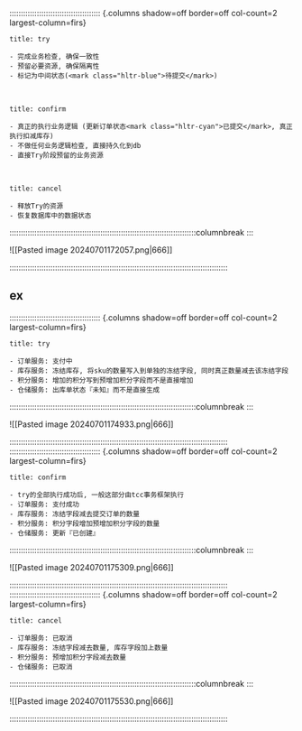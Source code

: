 :::::::::::::::::::::::::::::::::::::::: {.columns shadow=off border=off col-count=2 largest-column=firs}

~~~ad-tips
title: try

- 完成业务检查, 确保一致性
- 预留必要资源, 确保隔离性
- 标记为中间状态(<mark class="hltr-blue">待提交</mark>)
~~~

</br>

~~~ad-grey
title: confirm

- 真正的执行业务逻辑 (更新订单状态<mark class="hltr-cyan">已提交</mark>, 真正执行扣减库存)
- 不做任何业务逻辑检查, 直接持久化到db
- 直接Try阶段预留的业务资源
~~~

</br>

~~~ad-bug
title: cancel

- 释放Try的资源
- 恢复数据库中的数据状态
~~~

::::::::::::::::::::::::::::::::::::::::::::::::::::::::::::::::::::::::::::::::::columnbreak
:::

![[Pasted image 20240701172057.png|666]]

::::::::::::::::::::::::::::::::::::::::::::::::::::::::::::::::::::::::::::::::::::::::::::::::

## ex

:::::::::::::::::::::::::::::::::::::::: {.columns shadow=off border=off col-count=2 largest-column=firs}

~~~ad-primary
title: try

- 订单服务: 支付中
- 库存服务: 冻结库存, 将sku的数量写入到单独的冻结字段, 同时真正数量减去该冻结字段
- 积分服务: 增加的积分写到预增加积分字段而不是直接增加
- 仓储服务: 出库单状态『未知』而不是直接生成
~~~

::::::::::::::::::::::::::::::::::::::::::::::::::::::::::::::::::::::::::::::::::columnbreak
:::

![[Pasted image 20240701174933.png|666]]

::::::::::::::::::::::::::::::::::::::::::::::::::::::::::::::::::::::::::::::::::::::::::::::::
:::::::::::::::::::::::::::::::::::::::: {.columns shadow=off border=off col-count=2 largest-column=firs}

~~~ad-grey
title: confirm

- try的全部执行成功后, 一般这部分由tcc事务框架执行
- 订单服务: 支付成功
- 库存服务: 冻结字段减去提交订单的数量
- 积分服务: 积分字段增加预增加积分字段的数量
- 仓储服务: 更新『已创建』
~~~

::::::::::::::::::::::::::::::::::::::::::::::::::::::::::::::::::::::::::::::::::columnbreak
:::

![[Pasted image 20240701175309.png|666]]

::::::::::::::::::::::::::::::::::::::::::::::::::::::::::::::::::::::::::::::::::::::::::::::::
:::::::::::::::::::::::::::::::::::::::: {.columns shadow=off border=off col-count=2 largest-column=firs}

~~~ad-danger
title: cancel

- 订单服务: 已取消
- 库存服务: 冻结字段减去数量, 库存字段加上数量
- 积分服务: 预增加积分字段减去数量
- 仓储服务: 已取消
~~~

::::::::::::::::::::::::::::::::::::::::::::::::::::::::::::::::::::::::::::::::::columnbreak
:::

![[Pasted image 20240701175530.png|666]]

::::::::::::::::::::::::::::::::::::::::::::::::::::::::::::::::::::::::::::::::::::::::::::::::
